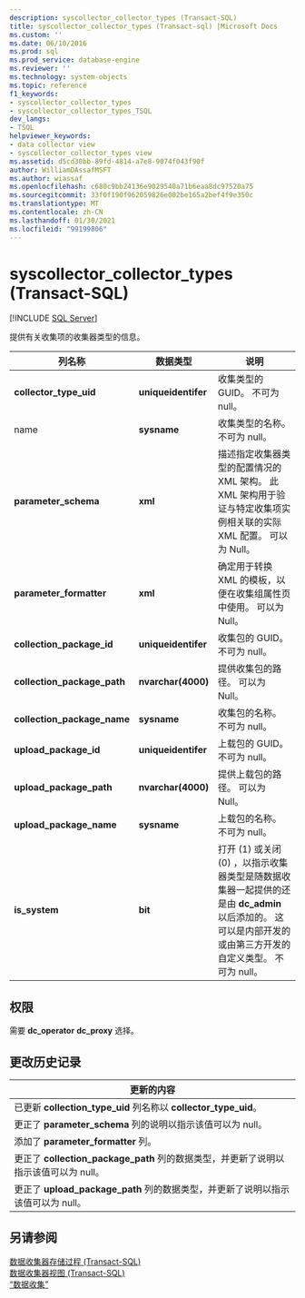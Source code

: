```yaml
---
description: syscollector_collector_types (Transact-SQL)
title: syscollector_collector_types (Transact-sql) |Microsoft Docs
ms.custom: ''
ms.date: 06/10/2016
ms.prod: sql
ms.prod_service: database-engine
ms.reviewer: ''
ms.technology: system-objects
ms.topic: reference
f1_keywords:
- syscollector_collector_types
- syscollector_collector_types_TSQL
dev_langs:
- TSQL
helpviewer_keywords:
- data collector view
- syscollector_collector_types view
ms.assetid: d5cd30bb-89fd-4814-a7e8-9074f043f90f
author: WilliamDAssafMSFT
ms.author: wiassaf
ms.openlocfilehash: c680c9bb24136e9029540a71b6eaa8dc97520a75
ms.sourcegitcommit: 33f0f190f962059826e002be165a2bef4f9e350c
ms.translationtype: MT
ms.contentlocale: zh-CN
ms.lasthandoff: 01/30/2021
ms.locfileid: "99199806"
---
```

# <a name="syscollector_collector_types-transact-sql"></a>syscollector_collector_types (Transact-SQL)
[!INCLUDE [SQL Server](../../includes/applies-to-version/sqlserver.md)]

  提供有关收集项的收集器类型的信息。  
  
|列名称|数据类型|说明|  
|-----------------|---------------|-----------------|  
|**collector_type_uid**|**uniqueidentifer**|收集类型的 GUID。 不可为 null。|  
|name|**sysname**|收集类型的名称。 不可为 null。|  
|**parameter_schema**|**xml**|描述指定收集器类型的配置情况的 XML 架构。 此 XML 架构用于验证与特定收集项实例相关联的实际 XML 配置。 可以为 Null。|  
|**parameter_formatter**|**xml**|确定用于转换 XML 的模板，以便在收集组属性页中使用。 可以为 Null。|  
|**collection_package_id**|**uniqueidentifer**|收集包的 GUID。 不可为 null。|  
|**collection_package_path**|**nvarchar(4000)**|提供收集包的路径。 可以为 Null。|  
|**collection_package_name**|**sysname**|收集包的名称。 不可为 null。|  
|**upload_package_id**|**uniqueidentifer**|上载包的 GUID。 不可为 null。|  
|**upload_package_path**|**nvarchar(4000)**|提供上载包的路径。 可以为 Null。|  
|**upload_package_name**|**sysname**|上载包的名称。 不可为 null。|  
|**is_system**|**bit**|打开 (1) 或关闭 (0) ，以指示收集器类型是随数据收集器一起提供的还是由 **dc_admin** 以后添加的。 这可以是内部开发的或由第三方开发的自定义类型。 不可为 null。|  
  
## <a name="permissions"></a>权限  
 需要 **dc_operator** **dc_proxy** 选择。  
  
## <a name="change-history"></a>更改历史记录  
  
|更新的内容|  
|---------------------|  
|已更新 **collection_type_uid** 列名称以 **collector_type_uid**。|  
|更正了 **parameter_schema** 列的说明以指示该值可以为 null。|  
|添加了 **parameter_formatter** 列。|  
|更正了 **collection_package_path** 列的数据类型，并更新了说明以指示该值可以为 null。|  
|更正了 **upload_package_path** 列的数据类型，并更新了说明以指示该值可以为 null。|  
  
## <a name="see-also"></a>另请参阅  
 [数据收集器存储过程 (Transact-SQL)](../../relational-databases/system-stored-procedures/data-collector-stored-procedures-transact-sql.md)   
 [数据收集器视图 (Transact-SQL)](../../relational-databases/system-catalog-views/data-collector-views-transact-sql.md)   
 [“数据收集”](../../relational-databases/data-collection/data-collection.md)  
  
  
